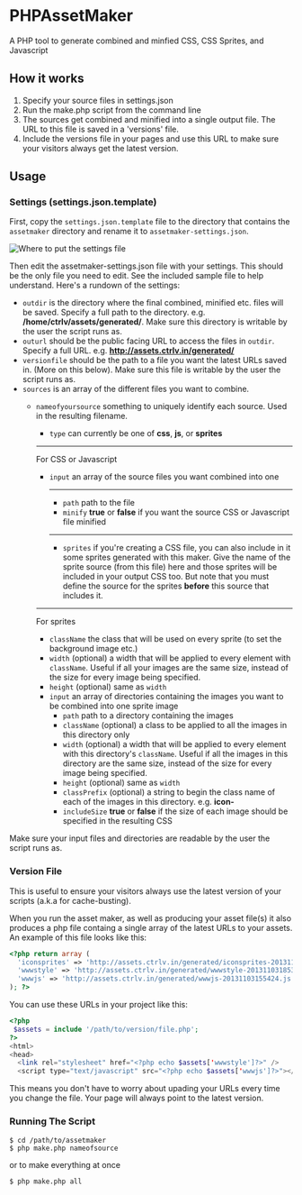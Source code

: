 PHPAssetMaker
=============

A PHP tool to generate combined and minfied CSS, CSS Sprites, and Javascript


## How it works
1. Specify your source files in settings.json
2. Run the make.php script from the command line
3. The sources get combined and minified into a single output file. The URL to this file is saved in a 'versions' file.
4. Include the versions file in your pages and use this URL to make sure your visitors always get the latest version.

## Usage
 
### Settings (settings.json.template)

First, copy the `settings.json.template` file to the directory that contains the `assetmaker` directory and rename it to `assetmaker-settings.json`.

![Where to put the settings file](http://img.ctrlv.in/img/52d9f7bac7b72.png)

Then edit the assetmaker-settings.json file with your settings. This should be the only file you need to edit. See the included sample file to help understand. Here's a rundown of the settings:

* `outdir` is the directory where the final combined, minified etc. files will be saved. Specify a full path to the directory. e.g. **/home/ctrlv/assets/generated/**. Make sure this directory is writable by the user the script runs as.
* `outurl` should be the public facing URL to access the files in `outdir`. Specify a full URL. e.g. **http://assets.ctrlv.in/generated/**
* `versionfile` should be the path to a file you want the latest URLs saved in. (More on this below). Make sure this file is writable by the user the script runs as.
* `sources` is an array of the different files you want to combine.
  * `nameofyoursource` something to uniquely identify each source. Used in the resulting filename.
    * `type` can currently be one of **css**, **js**, or **sprites**

    ------
    For CSS or Javascript

    * `input` an array of the source files you want combined into one
      
      ------
      
      * `path` path to the file
      * `minify` **true** or **false** if you want the source CSS or Javascript file minified
      
      ------
      
      * `sprites` if you're creating a CSS file, you can also include in it some sprites generated with this maker. Give the name of the sprite source (from this file) here and those sprites will be included in your output CSS too. But note that you must define the source for the sprites **before** this source that includes it.
         
    ------
    For sprites
       
    * `className` the class that will be used on every sprite (to set the background image etc.)
    * `width` (optional) a width that will be applied to every element with `className`. Useful if all your images are the same size, instead of the size for every image being specified.
    * `height` (optional) same as `width`
    * `input` an array of directories containing the images you want to be combined into one sprite image
      * `path` path to a directory containing the images
      * `className` (optional) a class to be applied to all the images in this directory only
      * `width` (optional) a width that will be applied to every element with this directory's `className`. Useful if all the images in this directory are the same size, instead of the size for every image being specified.
      * `height` (optional) same as `width`
      * `classPrefix` (optional) a string to begin the class name of each of the images in this directory. e.g. **icon-**
      * `includeSize` **true** or **false** if the size of each image should be specified in the resulting CSS
      
Make sure your input files and directories are readable by the user the script runs as.
          
### Version File

This is useful to ensure your visitors always use the latest version of your scripts (a.k.a for cache-busting).

When you run the asset maker, as well as producing your asset file(s) it also produces a php file containg a single array of the latest URLs to your assets. An example of this file looks like this:

```php
<?php return array (
  'iconsprites' => 'http://assets.ctrlv.in/generated/iconsprites-20131103152640.css',
  'wwwstyle' => 'http://assets.ctrlv.in/generated/wwwstyle-20131103185351.css',
  'wwwjs' => 'http://assets.ctrlv.in/generated/wwwjs-20131103155424.js'
); ?>
```

You can use these URLs in your project like this:

```php
<?php
 $assets = include '/path/to/version/file.php';
?>
<html>
<head>
  <link rel="stylesheet" href="<?php echo $assets['wwwstyle']?>" />
  <script type="text/javascript" src="<?php echo $assets['wwwjs']?>"></script>
```

This means you don't have to worry about upading your URLs every time you change the file. Your page will always point to the latest version.

### Running The Script

```
$ cd /path/to/assetmaker
$ php make.php nameofsource
```
or to make everything at once
```
$ php make.php all
```
